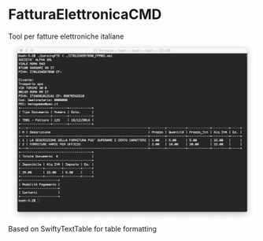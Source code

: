 # FatturaElettronicaCMD
Tool per fatture elettroniche italiane
![Sample](https://raw.githubusercontent.com/andreaponza/FatturaElettronicaCMD/master/sample.png)
Based on SwiftyTextTable for table formatting
